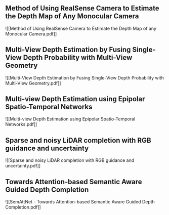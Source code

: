 ## Method of Using RealSense Camera to Estimate the Depth Map of Any Monocular Camera

![[Method of Using RealSense Camera to Estimate the Depth Map of any Monocular Camera.pdf]]

## Multi-View Depth Estimation by Fusing Single-View Depth Probability with Multi-View Geometry

![[Multi-View Depth Estimation by Fusing Single-View Depth Probability with Multi-View Geometry.pdf]]


## Multi-view Depth Estimation using Epipolar Spatio-Temporal Networks

![[Multi-view Depth Estimation using Epipolar Spatio-Temporal Networks.pdf]]



## Sparse and noisy LiDAR completion with RGB guidance and uncertainty

![[Sparse and noisy LiDAR completion with RGB guidance and uncertainty.pdf]]

## Towards Attention-based Semantic Aware Guided Depth Completion

![[SemAttNet - Towards Attention-based Semantic Aware Guided Depth Completion.pdf]]